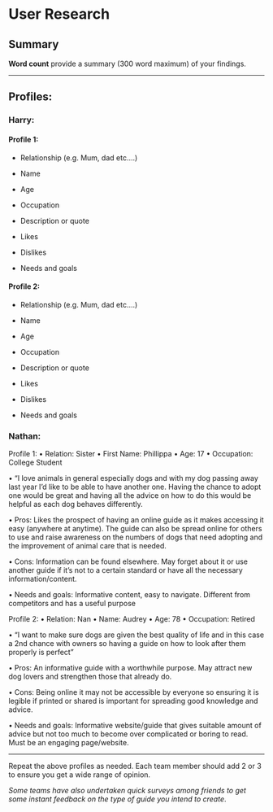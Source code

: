 # User Research

## Summary

**Word count** provide a summary (300 word maximum) of your findings.

---

## Profiles:
### Harry:
#### Profile 1:
- Relationship (e.g. Mum, dad etc....)

- Name

- Age

- Occupation

- Description or quote

- Likes

- Dislikes

- Needs and goals


#### Profile 2:
- Relationship (e.g. Mum, dad etc....)

- Name

- Age

- Occupation

- Description or quote

- Likes

- Dislikes

- Needs and goals


### Nathan:
Profile 1:
•	Relation: Sister
•	First Name: Phillippa
•	Age: 17
•	Occupation: College Student

•	“I love animals in general especially dogs and with my dog passing away last year I’d like to be able to have another one. Having the chance to adopt one would be great and having all the advice on how to do this would be helpful as each dog behaves differently. 

•	Pros: Likes the prospect of having an online guide as it makes accessing it easy (anywhere at anytime). The guide can also be spread online for others to use and raise awareness on the numbers of dogs that need adopting and the improvement of animal care that is needed.

•	Cons: Information can be found elsewhere. May forget about it or use another guide if it’s not to a certain standard or have all the necessary information/content.

•	Needs and goals: Informative content, easy to navigate. Different from competitors and has a useful purpose


Profile 2:
•	Relation: Nan
•	Name: Audrey
•	Age: 78
•	Occupation: Retired

•	“I want to make sure dogs are given the best quality of life and in this case a 2nd chance with owners so having a guide on how to look after them properly is perfect”

•	Pros: An informative guide with a worthwhile purpose. May attract new dog lovers and strengthen those that already do.

•	Cons: Being online it may not be accessible by everyone so ensuring it is legible if printed or shared is important for spreading good knowledge and advice.

•	Needs and goals: Informative website/guide that gives suitable amount of advice but not too much to become over complicated or boring to read. Must be an engaging page/website.





---

<!--This can be deleted prior to submission -->

Repeat the above profiles as needed. Each team member should add 2 or 3 to ensure you get a wide range of opinion.

_Some teams have also undertaken quick surveys among friends to get some instant feedback on the type of guide you intend to create_.
